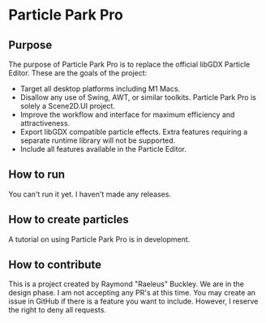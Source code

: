 # Particle Park Pro

## Purpose

The purpose of Particle Park Pro is to replace the official libGDX Particle Editor. These are the goals of the project:

* Target all desktop platforms including M1 Macs.
* Disallow any use of Swing, AWT, or similar toolkits. Particle Park Pro is solely a Scene2D.UI project.
* Improve the workflow and interface for maximum efficiency and attractiveness.
* Export libGDX compatible particle effects. Extra features requiring a separate runtime library will not be supported.
* Include all features available in the Particle Editor.

## How to run

You can't run it yet. I haven't made any releases.

## How to create particles

A tutorial on using Particle Park Pro is in development.

## How to contribute

This is a project created by Raymond "Raeleus" Buckley. We are in the design phase. I am not accepting any PR's at this time. You may create an issue in GitHub if there is a feature you want to include. However, I reserve the right to deny all requests.
